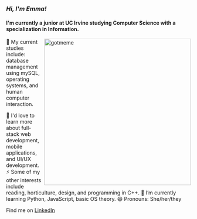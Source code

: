 ### *Hi, I'm Emma!*
#### I'm currently a junior at UC Irvine studying Computer Science with a specialization in Information.
<img src="https://user-images.githubusercontent.com/65099184/162113185-4f3de0dd-05d0-4423-a469-d583fb7be388.png" alt="gotmeme" width="400" align="right">
🌱 My current studies include: database management using mySQL, operating systems, and human computer interaction.

🔭 I'd love to learn more about full-stack web development, mobile applications, and UI/UX development.  
⚡ Some of my other interests include reading, horticulture, design, and programming in C++. 
🌱 I’m currently learning Python, JavaScript, basic OS theory. 
😄 Pronouns: She/her/they

Find me on <a href="https://www.linkedin.com/in/emma-duane/">LinkedIn</a>

<!--
**thishurts/thishurts** is a ✨ _special_ ✨ repository because its `README.md` (this file) appears on your GitHub profile.

Here are some ideas to get you started:

- 🔭 I’m currently working on ...
- 🌱 I’m currently learning ...
- 👯 I’m looking to collaborate on ...
- 🤔 I’m looking for help with ...
- 💬 Ask me about ...
- 📫 How to reach me: ...
- 😄 Pronouns: ...
- ⚡ Fun fact: ...
-->
